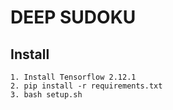 # DEEP SUDOKU





## Install
    1. Install Tensorflow 2.12.1 
    2. pip install -r requirements.txt
    3. bash setup.sh